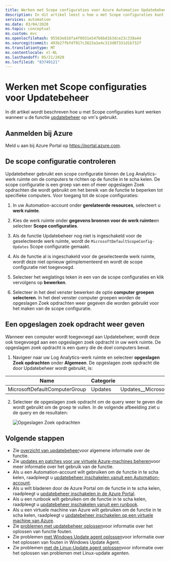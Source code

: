 ```yaml
---
title: Werken met Scope configuraties voor Azure Automation Updatebeheer
description: In dit artikel leest u hoe u met Scope configuraties kunt werken wanneer u Updatebeheer gebruikt.
services: automation
ms.date: 03/04/2020
ms.topic: conceptual
ms.custom: mvc
ms.openlocfilehash: 95563e816fa4f0931e547b6bd163dce23c338a44
ms.sourcegitcommit: 493b27fbfd7917c3823a1e4c313d07331d1b732f
ms.translationtype: MT
ms.contentlocale: nl-NL
ms.lasthandoff: 05/21/2020
ms.locfileid: "83749121"
---
```

# <a name="work-with-scope-configurations-for-update-management"></a>Werken met Scope configuraties voor Updatebeheer

In dit artikel wordt beschreven hoe u met Scope configuraties kunt werken wanneer u de functie [updatebeheer](automation-update-management.md) op vm's gebruikt. 

## <a name="sign-in-to-azure"></a>Aanmelden bij Azure

Meld u aan bij Azure Portal op https://portal.azure.com.

## <a name="check-the-scope-configuration"></a><a name="scope-configuration"></a>De scope configuratie controleren

Updatebeheer gebruikt een scope configuratie binnen de Log Analytics-werk ruimte om de computers te richten op de functie in te scha kelen. De scope configuratie is een groep van een of meer opgeslagen Zoek opdrachten die wordt gebruikt om het bereik van de functie te beperken tot specifieke computers. Voor toegang tot de scope configuraties:

1. In uw Automation-account onder **gerelateerde resources**, selecteert u **werk ruimte**. 

2. Kies de werk ruimte onder **gegevens bronnen voor de werk ruimte**en selecteer **Scope configuraties**.

3. Als de functie Updatebeheer nog niet is ingeschakeld voor de geselecteerde werk ruimte, wordt de `MicrosoftDefaultScopeConfig-Updates` Scope configuratie gemaakt. 

4. Als de functie al is ingeschakeld voor de geselecteerde werk ruimte, wordt deze niet opnieuw geïmplementeerd en wordt de scope configuratie niet toegevoegd. 

5. Selecteer het weglatings teken in een van de scope configuraties en klik vervolgens op **bewerken**. 

6. Selecteer in het deel venster bewerken de optie **computer groepen selecteren**. In het deel venster computer groepen worden de opgeslagen Zoek opdrachten weer gegeven die worden gebruikt voor het maken van de scope configuratie.

## <a name="view-a-saved-search"></a>Een opgeslagen zoek opdracht weer geven

Wanneer een computer wordt toegevoegd aan Updatebeheer, wordt deze ook toegevoegd aan een opgeslagen zoek opdracht in uw werk ruimte. De opgeslagen zoek opdracht is een query die de doel computers bevat.

1. Navigeer naar uw Log Analytics-werk ruimte en selecteer **opgeslagen Zoek opdrachten** onder **Algemeen**. De opgeslagen zoek opdracht die door Updatebeheer wordt gebruikt, is:

|Name     |Categorie  |Alias  |
|---------|---------|---------|
|MicrosoftDefaultComputerGroup     | Updates        | Updates__MicrosoftDefaultComputerGroup         |

2. Selecteer de opgeslagen zoek opdracht om de query weer te geven die wordt gebruikt om de groep te vullen. In de volgende afbeelding ziet u de query en de resultaten:

    ![Opgeslagen Zoek opdrachten](media/automation-scope-configurations-update-management/logsearch.png)

## <a name="next-steps"></a>Volgende stappen

* Zie [overzicht van updatebeheer](automation-update-management.md)voor algemene informatie over de functie.
* Zie [updates en patches voor uw virtuele Azure-machines beheren](automation-tutorial-update-management.md)voor meer informatie over het gebruik van de functie.
* Als u een Automation-account wilt gebruiken om de functie in te scha kelen, raadpleegt u [updatebeheer inschakelen vanuit een Automation-account](automation-onboard-solutions-from-automation-account.md).
* Als u wilt bladeren door de Azure Portal om de functie in te scha kelen, raadpleegt u [updatebeheer inschakelen in de Azure Portal](automation-onboard-solutions-from-browse.md).
* Als u een runbook wilt gebruiken om de functie in te scha kelen, raadpleegt u [updatebeheer inschakelen vanuit een runbook](automation-onboard-solutions.md).
* Als u een virtuele machine van Azure wilt gebruiken om de functie in te scha kelen, raadpleegt u [updatebeheer inschakelen op een virtuele machine van Azure](automation-onboard-solutions-from-vm.md).
* Zie [problemen met updatebeheer oplossen](troubleshoot/update-management.md)voor informatie over het oplossen van functie fouten.
* Zie problemen [met Windows Update agent oplossen](troubleshoot/update-agent-issues.md)voor informatie over het oplossen van fouten in Windows Update Agent.
* Zie problemen [met de Linux-Update agent oplossen](troubleshoot/update-agent-issues-linux.md)voor informatie over het oplossen van problemen met Linux-update agenten.